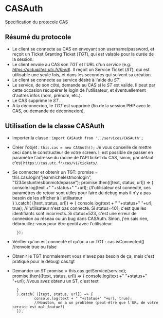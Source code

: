 # CASAuth

[Spécification du protocole CAS](https://apereo.github.io/cas/5.1.x/protocol/CAS-Protocol-Specification.html)

## Résumé du protocole

* Le client se connecte au CAS en envoyant son username/password, et reçoit un Ticket Granting Ticket (*TGT*), qui est valable pour la durée de la session.
* Le client envoie au CAS son *TGT* et l'URL d'un *service* (e.g. _https://actualites.utc.fr/feed_). Il reçoit un Service Ticket (*ST*), qui est utilisable une seule fois, et dans les secondes qui suivent sa création.
* Le client se connecte au service désiré à l'aide du *ST*.
* Le service, de son côté, demande au CAS si le *ST* est valide. Il peut par cette occasion récupérer le login de l'utilisateur, et éventuellement d'autres infos (nom, prénom, etc.).
* Le CAS supprime le *ST*.
* A la déconnexion, le *TGT* est supprimé (fin de la session PHP avec le CAS, ou demande de déconnexion).

## Utilisation de la classe CASAuth

* Importer la classe : `import CASAuth from '../services/CASAuth';`
* Créer l'objet : `this.cas = new CASAuth();`
Je vous conseille de mettre ceci dans le constructeur de votre screen.
Il est possible de passer en paramètre l'adresse du racine de l'API ticket du CAS, sinon, par défaut c'est `https://cas.utc.fr/cas/v1/tickets/`.
* Se connecter et obtenir un TGT:
		promise = this.cas.login("jeanmichelestmonlogin", "1234estuntrèsbonmotdepasse");
		promise.then(([text, status, url]) => {
			console.log(text +" "+status+" "+url);
			//l'utilisateur est connecté, ces paramètres de retour sont utiles pour faire du debug mais il n'y a pas besoin de les afficher à l'utilisateur				
		}
		).catch( ([text, status, url]) => {
			console.log(text + " "+status+" "+url, true);
			//l'utilisateur n'est pas connecté. Si status=401, c'est que les identifiants sont incorrects. Si status=523, c'est une erreur de connexion au réseau ou un bug dans CASAuth. Sinon, j'en sais rien, débrouillez-vous pour être gentil avec l'utilisateur.
			
		});
* Vérifier qu'on est connecté et qu'on a un TGT :
		cas.isConnected() //renvoie true ou false
* Obtenir le TGT (normalement vous n'avez pas besoin de ça, mais c'est pratique pour le debug)
		cas.tgt
* Demander un ST
		promise = this.cas.getService(service);
		promise.then(([text, status, url]) => {
				console.log(text +" "+status+" "+url);
				//vous avez obtenu un ST, c'est text
				
				
		}
		).catch( ([text, status, url]) => {
				console.log(text + " "+status+" "+url, true);
				//Houston, on a un problème (peut-être que l'URL de votre service est mal foutue?)
		});
